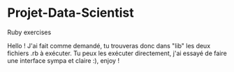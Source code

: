 # Projet-Data-Scientist
Ruby exercises

Hello ! 
J'ai fait comme demandé, tu trouveras donc dans "lib" les deux fichiers .rb à exécuter. 
Tu peux les exécuter directement, j'ai essayé de faire une interface sympa et claire :), enjoy !
